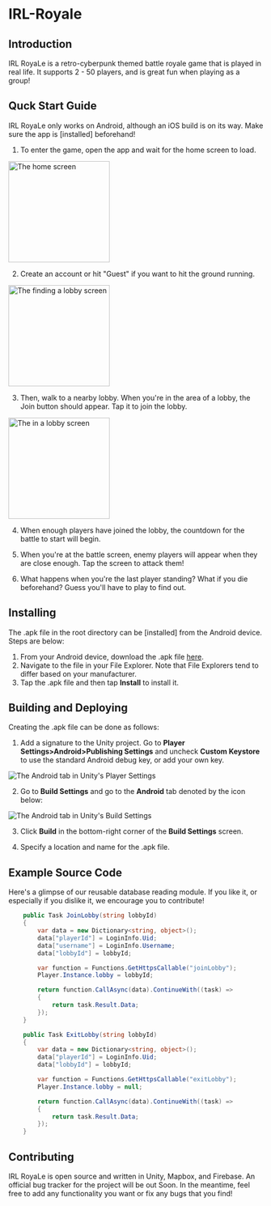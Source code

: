# IRL-Royale
## Introduction
IRL RoyaLe is a retro-cyberpunk themed battle royale game that is played in real life. It supports 2 - 50 players, and is great fun when playing as a group!
## Quck Start Guide
IRL RoyaLe only works on Android, although an iOS build is on its way. Make sure the app is [installed] beforehand!
1. To enter the game, open the app and wait for the home screen to load.

<img src="https://raw.githubusercontent.com/chenjefferson/IRL-Royale-Doc-Assets/master/Home%20Screen.png" alt="The home screen" width="200px" />

2. Create an account or hit "Guest" if you want to hit the ground running.

<img src="https://raw.githubusercontent.com/chenjefferson/IRL-Royale-Doc-Assets/master/Find%20Lobby%20Screen.png" alt="The finding a lobby screen" width="200px" />

3. Then, walk to a nearby lobby. When you're in the area of a lobby, the Join button should appear. Tap it to join the lobby.

<img src="https://raw.githubusercontent.com/chenjefferson/IRL-Royale-Doc-Assets/master/Lobby%20Screen.png" alt="The in a lobby screen" width="200px" />

4. When enough players have joined the lobby, the countdown for the battle to start will begin.

5. When you're at the battle screen, enemy players will appear when they are close enough. Tap the screen to attack them!

6. What happens when you're the last player standing? What if you die beforehand? Guess you'll have to play to find out.
## Installing
The .apk file in the root directory can be [installed] from the Android device. Steps are below:

1. From your Android device, download the .apk file [here](https://github.com/Panthson/IRL-Royale/raw/README/AndroidBuild.apk).
2. Navigate to the file in your File Explorer. Note that File Explorers tend to differ based on your manufacturer.
3. Tap the .apk file and then tap **Install** to install it.
## Building and Deploying
Creating the .apk file can be done as follows:

1. Add a signature to the Unity project. Go to **Player Settings>Android>Publishing Settings** and uncheck **Custom Keystore** to use the standard Android debug key, or add your own key.

![The Android tab in Unity's Player Settings](https://raw.githubusercontent.com/chenjefferson/IRL-Royale-Doc-Assets/master/Android%20Settings%20Tab.PNG)

2. Go to **Build Settings** and go to the **Android** tab denoted by the icon below:

![The Android tab in Unity's Build Settings](https://raw.githubusercontent.com/chenjefferson/IRL-Royale-Doc-Assets/master/Build%20Settings.PNG)

3. Click **Build** in the bottom-right corner of the **Build Settings** screen.

4. Specify a location and name for the .apk file.
## Example Source Code
Here's a glimpse of our reusable database reading module. If you like it, or especially if you dislike it, we encourage you to contribute!
```cs
    public Task JoinLobby(string lobbyId)
    {
        var data = new Dictionary<string, object>();
        data["playerId"] = LoginInfo.Uid;
        data["username"] = LoginInfo.Username;
        data["lobbyId"] = lobbyId;

        var function = Functions.GetHttpsCallable("joinLobby");
        Player.Instance.lobby = lobbyId;

        return function.CallAsync(data).ContinueWith((task) =>
        {
            return task.Result.Data;
        });
    }

    public Task ExitLobby(string lobbyId)
    {
        var data = new Dictionary<string, object>();
        data["playerId"] = LoginInfo.Uid;
        data["lobbyId"] = lobbyId;

        var function = Functions.GetHttpsCallable("exitLobby");
        Player.Instance.lobby = null;

        return function.CallAsync(data).ContinueWith((task) =>
        {
            return task.Result.Data;
        });
    }
```
## Contributing
IRL RoyaLe is open source and written in Unity, Mapbox, and Firebase. An official bug tracker for the project will be out Soon. In the meantime, feel free to add any functionality you want or fix any bugs that you find!